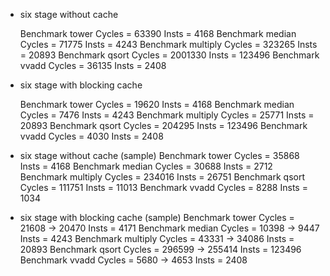 
- six stage without cache

    Benchmark tower
    Cycles = 63390
    Insts  = 4168
    Benchmark median
    Cycles = 71775
    Insts  = 4243
    Benchmark multiply
    Cycles = 323265
    Insts  = 20893
    Benchmark qsort
    Cycles = 2001330
    Insts  = 123496
    Benchmark vvadd
    Cycles = 36135
    Insts  = 2408

- six stage with blocking cache

    Benchmark tower
    Cycles = 19620
    Insts  = 4168
    Benchmark median
    Cycles = 7476
    Insts  = 4243
    Benchmark multiply
    Cycles = 25771
    Insts  = 20893
    Benchmark qsort
    Cycles = 204295
    Insts  = 123496
    Benchmark vvadd
    Cycles = 4030
    Insts  = 2408

- six stage without cache (sample)
    Benchmark tower
    Cycles = 35868
    Insts  = 4168
    Benchmark median
    Cycles = 30688
    Insts  = 2712
    Benchmark multiply
    Cycles = 234016
    Insts  = 26751
    Benchmark qsort
    Cycles = 111751
    Insts  = 11013
    Benchmark vvadd
    Cycles = 8288
    Insts  = 1034


- six stage with blocking cache (sample)
    Benchmark tower
    Cycles = 21608 -> 20470
    Insts  = 4171
    Benchmark median
    Cycles = 10398 -> 9447
    Insts  = 4243
    Benchmark multiply
    Cycles = 43331 -> 34086
    Insts  = 20893
    Benchmark qsort
    Cycles = 296599 -> 255414
    Insts  = 123496
    Benchmark vvadd
    Cycles = 5680 -> 4653
    Insts  = 2408